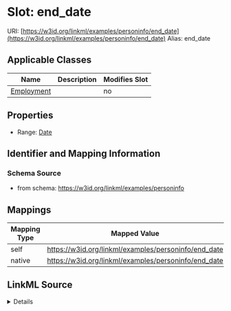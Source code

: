 

# Slot: end_date 



URI: [https://w3id.org/linkml/examples/personinfo/end_date](https://w3id.org/linkml/examples/personinfo/end_date)
Alias: end_date

<!-- no inheritance hierarchy -->





## Applicable Classes

| Name | Description | Modifies Slot |
| --- | --- | --- |
| [Employment](Employment.md) |  |  no  |






## Properties

* Range: [Date](Date.md)




## Identifier and Mapping Information






### Schema Source


* from schema: https://w3id.org/linkml/examples/personinfo




## Mappings

| Mapping Type | Mapped Value |
| ---  | ---  |
| self | https://w3id.org/linkml/examples/personinfo/end_date |
| native | https://w3id.org/linkml/examples/personinfo/end_date |




## LinkML Source

<details>
```yaml
name: end_date
from_schema: https://w3id.org/linkml/examples/personinfo
rank: 1000
alias: end_date
owner: Employment
domain_of:
- Employment
range: date

```
</details>